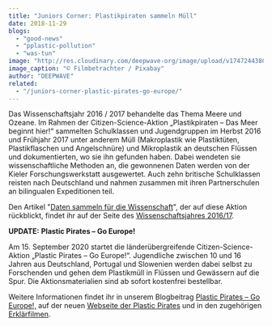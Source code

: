 ```yaml
---
title: "Juniors Corner: Plastikpiraten sammeln Müll"
date: 2018-11-29
blogs: 
  - "good-news"
  - "pplastic-pollution"
  - "was-tun"
image: "http://res.cloudinary.com/deepwave-org/image/upload/v1747244380/deepwave.org/plastic-in-the-river-4767327_1920.jpg"
image_caption: "© Filmbetrachter / Pixabay"
author: "DEEPWAVE"
related: 
  - "/juniors-corner-plastic-pirates-go-europe/"
---
```


Das Wissenschaftsjahr 2016 / 2017 behandelte das Thema Meere und Ozeane. Im Rahmen der Citizen-Science-Aktion „Plastikpiraten – Das Meer beginnt hier!“ sammelten Schulklassen und Jugendgruppen im Herbst 2016 und Frühjahr 2017 unter anderem Müll (Makroplastik wie Plastiktüten, Plastikflaschen und Angelschnüre) und Mikroplastik an deutschen Flüssen und dokumentierten, wo sie ihn gefunden haben. Dabei wendeten sie wissenschaftliche Methoden an, die gewonnenen Daten werden von der Kieler Forschungswerkstatt ausgewertet. Auch zehn britische Schulklassen reisten nach Deutschland und nahmen zusammen mit ihren Partnerschulen an bilingualen Expeditionen teil.

Den Artikel "[Daten sammeln für die Wissenschaft](https://www.wissenschaftsjahr.de/2016-17/mitmachen/junge-wissenschaftsinteressierte/plastikpiraten/mitmachen-sammeln-hochladen.html)", der auf diese Aktion rückblickt, findet ihr auf der Seite des [Wissenschaftsjahres 2016/17](https://www.wissenschaftsjahr.de/2016-17/index.html).

**UPDATE:** **Plastic Pirates – Go Europe!**

Am 15. September 2020 startet die länderübergreifende Citizen-Science-Aktion „Plastic Pirates – Go Europe!“. Jugendliche zwischen 10 und 16 Jahren aus Deutschland, Portugal und Slowenien werden dabei selbst zu Forschenden und gehen dem Plastikmüll in Flüssen und Gewässern auf die Spur. Die Aktionsmaterialien sind ab sofort kostenfrei bestellbar.

Weitere Informationen findet ihr in unserem Blogbeitrag [Plastic Pirates – Go Europe!,](https://www.deepwave.org/juniors-corner-plastic-pirates-go-europe/) auf der neuen [Webseite der Plastic Pirates](https://www.plastic-pirates.eu/de) und in den zugehörigen [Erklärfilmen](https://www.youtube.com/playlist?list=PLRCS6sCRjnO0G9ncf2JoThP3Sztww0yos).

